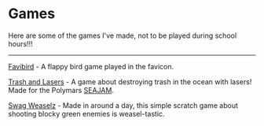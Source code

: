 # Games

Here are some of the games I've made, not to be played during school hours!!!

<hr>

[Favibird](/games/favibird) - A flappy bird game played in the favicon.

[Trash and Lasers](/games/trash-and-lasers) - A game about destroying trash in the ocean with lasers! Made for the Polymars [SEAJAM](https://itch.io/jam/seajam).

[Swag Weaselz](/games/swag-weaselz) - Made in around a day, this simple scratch game about shooting blocky green enemies is weasel-tastic.